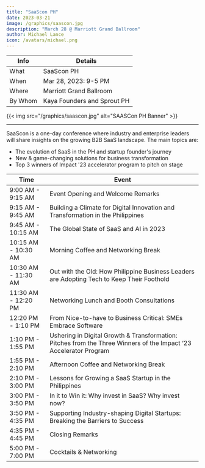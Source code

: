 ```yaml
---
title: "SaaScon PH"
date: 2023-03-21
image: /graphics/saascon.jpg
description: "March 28 @ Marriott Grand Ballroom"
author: Michael Lance
icon: /avatars/michael.png
---
```




Info | Details 
--- | ---
What | SaaScon PH
When | Mar 28, 2023: 9-5 PM
Where | Marriott Grand Ballroom
By Whom | Kaya Founders and Sprout PH

{{< img src="/graphics/saascon.jpg" alt="SAASCon PH Banner" >}}

---



SaaScon is a one-day conference where industry and enterprise leaders will share insights on the growing B2B SaaS landscape. The main topics are:

- The evolution of SaaS in the PH and startup founder's journey
- New & game-changing solutions for business transformation
- Top 3 winners of Impact '23 accelerator program to pitch on stage


Time | Event
--- | ---
9:00 AM - 9:15 AM | Event Opening and Welcome Remarks
9:15 AM - 9:45 AM | Building a Climate for Digital Innovation and Transformation in the Philippines
9:45 AM - 10:15 AM | The Global State of SaaS and AI in 2023
10:15 AM - 10:30 AM | Morning Coffee and Networking Break
10:30 AM - 11:30 AM | Out with the Old: How Philippine Business Leaders are Adopting Tech to Keep Their Foothold
11:30 AM - 12:20 PM | Networking Lunch and Booth Consultations
12:20 PM - 1:10 PM | From Nice-to-have to Business Critical: SMEs Embrace Software
1:10 PM - 1:55 PM | Ushering in Digital Growth & Transformation: Pitches from the Three Winners of the Impact ‘23 Accelerator Program
1:55 PM - 2:10 PM | Afternoon Coffee and Networking Break
2:10 PM - 3:00 PM | Lessons for Growing a SaaS Startup in the Philippines
3:00 PM - 3:50 PM | In it to Win it: Why invest in SaaS? Why invest now?
3:50 PM - 4:35 PM | Supporting Industry-shaping Digital Startups: Breaking the Barriers to Success
4:35 PM - 4:45 PM | Closing Remarks
5:00 PM - 7:00 PM | Cocktails & Networking
